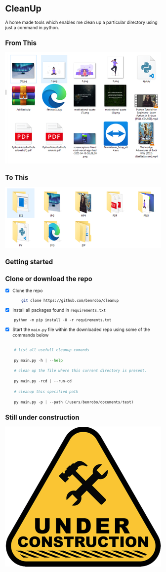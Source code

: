 # CleanUp
A home made tools which enables me clean up a particular directory using just a command in python.

## From This

<img src="https://raw.githubusercontent.com/Benrobo/cleanup/master/screenshot/cleanup1.PNG">

## To This

<img src="https://raw.githubusercontent.com/Benrobo/cleanup/master/screenshot/clean2.PNG">


## Getting started

## Clone or download the repo

- [x] Clone the repo

    ```bash 
        git clone https://github.com/benrobo/cleanup
    ```
- [x] Install all packages found in `requirements.txt`

```py
    python -m pip install -U -r requirements.txt
```

- [x] Start the `main.py` file within the downloaded repo using some of the commands below

```py

    # list all usefull cleanup comands 

    py main.py -h | --help

    # clean up the file where this current directory is present.

    py main.py -rcd | --run-cd
    
    # cleanup this specified path

    py main.py -p | --path (/users/benrobo/documents/test)

```


## Still under construction

<img src="https://raw.githubusercontent.com/Benrobo/cleanup/master/screenshot/cont.png">